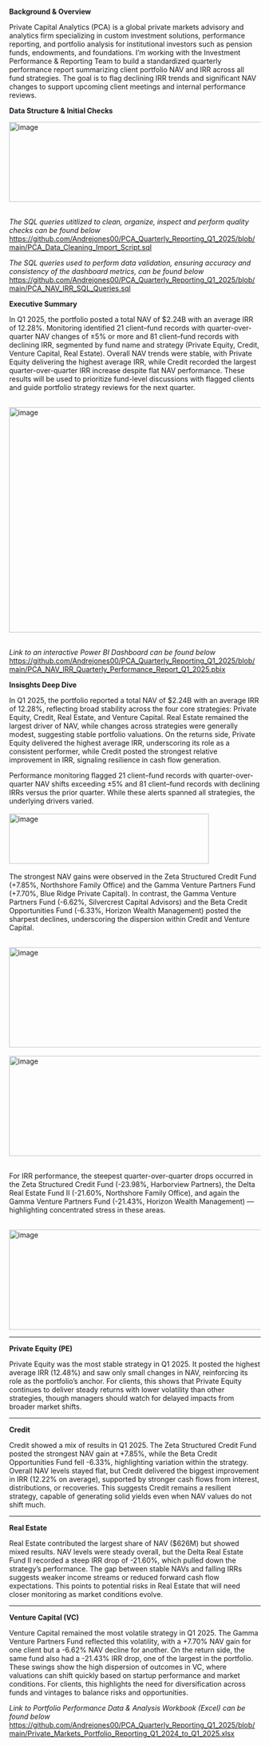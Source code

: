 **Background & Overview**

Private Capital Analytics (PCA) is a global private markets advisory and analytics firm specializing in custom investment solutions, performance reporting, and portfolio analysis for institutional investors such as pension funds, endowments, and foundations. I’m working with the Investment Performance & Reporting Team to build a standardized quarterly performance report summarizing client portfolio NAV and IRR across all fund strategies. The goal is to flag declining IRR trends and significant NAV changes to support upcoming client meetings and internal performance reviews.

**Data Structure & Initial Checks**

<img width="647" height="160" alt="image" src="https://github.com/user-attachments/assets/0d46827d-e1a1-4b03-9bf1-8fd4e2e77824" /> &nbsp;  


*The SQL queries utitlized to clean, organize, inspect and perform quality checks can be found below*
  https://github.com/Andrejones00/PCA_Quarterly_Reporting_Q1_2025/blob/main/PCA_Data_Cleaning_Import_Script.sql

*The SQL queries used to perform data validation, ensuring accuracy and consistency of the dashboard metrics, can be found below*
  https://github.com/Andrejones00/PCA_Quarterly_Reporting_Q1_2025/blob/main/PCA_NAV_IRR_SQL_Queries.sql


**Executive Summary**

In Q1 2025, the portfolio posted a total NAV of $2.24B with an average IRR of 12.28%. Monitoring identified 21 client–fund records with quarter-over-quarter NAV changes of ±5% or more and 81 client–fund records with declining IRR, segmented by fund name and strategy (Private Equity, Credit, Venture Capital, Real Estate). Overall NAV trends were stable, with Private Equity delivering the highest average IRR, while Credit recorded the largest quarter-over-quarter IRR increase despite flat NAV performance. These results will be used to prioritize fund-level discussions with flagged clients and guide portfolio strategy reviews for the next quarter. 
&nbsp;  
&nbsp;  



<img width="1000" height="450" alt="image" src="https://github.com/user-attachments/assets/7e647cc7-cc79-4c1b-876e-61aae4c399ff" />
&nbsp;  
&nbsp;
&nbsp;  
&nbsp;  


*Link to an interactive Power BI Dashboard can be found below*
https://github.com/Andrejones00/PCA_Quarterly_Reporting_Q1_2025/blob/main/PCA_NAV_IRR_Quarterly_Performance_Report_Q1_2025.pbix
&nbsp;  


**Insisghts Deep Dive**

In Q1 2025, the portfolio reported a total NAV of $2.24B with an average IRR of 12.28%, reflecting broad stability across the four core strategies: Private Equity, Credit, Real Estate, and Venture Capital. Real Estate remained the largest driver of NAV, while changes across strategies were generally modest, suggesting stable portfolio valuations. On the returns side, Private Equity delivered the highest average IRR, underscoring its role as a consistent performer, while Credit posted the strongest relative improvement in IRR, signaling resilience in cash flow generation. 

Performance monitoring flagged 21 client–fund records with quarter-over-quarter NAV shifts exceeding ±5% and 81 client–fund records with declining IRRs versus the prior quarter. While these alerts spanned all strategies, the underlying drivers varied.
&nbsp;  
&nbsp;
&nbsp;  
<img width="400" height="100" alt="image" src="https://github.com/user-attachments/assets/fe4013b5-346a-4c93-bacb-eed80c15ac6b" />
&nbsp;  

The strongest NAV gains were observed in the Zeta Structured Credit Fund (+7.85%, Northshore Family Office) and the Gamma Venture Partners Fund (+7.70%, Blue Ridge Private Capital). In contrast, the Gamma Venture Partners Fund (-6.62%, Silvercrest Capital Advisors) and the Beta Credit Opportunities Fund (-6.33%, Horizon Wealth Management) posted the sharpest declines, underscoring the dispersion within Credit and Venture Capital.
&nbsp;  
&nbsp;  

<img width="1000" height="200" alt="image" src="https://github.com/user-attachments/assets/3ae83da4-5e32-453a-95b3-ef03883786c7" />
&nbsp;  
&nbsp;  
&nbsp; 

<img width="1000" height="200" alt="image" src="https://github.com/user-attachments/assets/b79effb8-ac9b-4e39-8c28-2690279e524d" />
&nbsp;  
&nbsp;  
&nbsp;  

For IRR performance, the steepest quarter-over-quarter drops occurred in the Zeta Structured Credit Fund (-23.98%, Harborview Partners), the Delta Real Estate Fund II (-21.60%, Northshore Family Office), and again the Gamma Venture Partners Fund (-21.43%, Horizon Wealth Management) — highlighting concentrated stress in these areas.
&nbsp;  
&nbsp;  

<img width="1000" height="200" alt="image" src="https://github.com/user-attachments/assets/c88cb1f4-29ed-4225-ad4b-f5079a943d6d" />

________________________________________
**Private Equity (PE)**

Private Equity was the most stable strategy in Q1 2025. It posted the highest average IRR (12.48%) and saw only small changes in NAV, reinforcing its role as the portfolio’s anchor. For clients, this shows that Private Equity continues to deliver steady returns with lower volatility than other strategies, though managers should watch for delayed impacts from broader market shifts.
________________________________________
**Credit**

Credit showed a mix of results in Q1 2025. The Zeta Structured Credit Fund posted the strongest NAV gain at +7.85%, while the Beta Credit Opportunities Fund fell -6.33%, highlighting variation within the strategy. Overall NAV levels stayed flat, but Credit delivered the biggest improvement in IRR (12.22% on average), supported by stronger cash flows from interest, distributions, or recoveries. This suggests Credit remains a resilient strategy, capable of generating solid yields even when NAV values do not shift much.
________________________________________
**Real Estate**

Real Estate contributed the largest share of NAV ($626M) but showed mixed results. NAV levels were steady overall, but the Delta Real Estate Fund II recorded a steep IRR drop of -21.60%, which pulled down the strategy’s performance. The gap between stable NAVs and falling IRRs suggests weaker income streams or reduced forward cash flow expectations. This points to potential risks in Real Estate that will need closer monitoring as market conditions evolve.
________________________________________
**Venture Capital (VC)**

Venture Capital remained the most volatile strategy in Q1 2025. The Gamma Venture Partners Fund reflected this volatility, with a +7.70% NAV gain for one client but a -6.62% NAV decline for another. On the return side, the same fund also had a -21.43% IRR drop, one of the largest in the portfolio. These swings show the high dispersion of outcomes in VC, where valuations can shift quickly based on startup performance and market conditions. For clients, this highlights the need for diversification across funds and vintages to balance risks and opportunities.

*Link to Portfolio Performance Data & Analysis Workbook (Excel) can be found below*
https://github.com/Andrejones00/PCA_Quarterly_Reporting_Q1_2025/blob/main/Private_Markets_Portfolio_Reporting_Q1_2024_to_Q1_2025.xlsx
